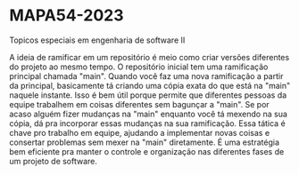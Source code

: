 # MAPA54-2023
Topicos especiais em engenharia de software II


A ideia de ramificar em um repositório é meio como criar versões diferentes do projeto ao mesmo tempo. O repositório inicial tem uma ramificação principal chamada "main". Quando você faz uma nova ramificação a partir da principal, basicamente tá criando uma cópia exata do que está na "main" naquele instante. Isso é bem útil porque permite que diferentes pessoas da equipe trabalhem em coisas diferentes sem bagunçar a "main". Se por acaso alguém fizer mudanças na "main" enquanto você tá mexendo na sua cópia, dá pra incorporar essas mudanças na sua ramificação. Essa tática é chave pro trabalho em equipe, ajudando a implementar novas coisas e consertar problemas sem mexer na "main" diretamente. É uma estratégia bem eficiente pra manter o controle e organização nas diferentes fases de um projeto de software.
